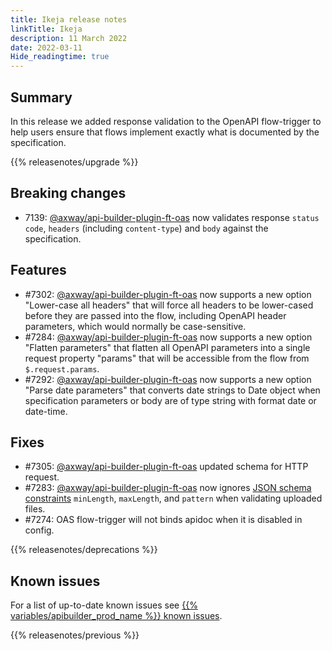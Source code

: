 ```yaml
---
title: Ikeja release notes
linkTitle: Ikeja
description: 11 March 2022
date: 2022-03-11
Hide_readingtime: true
---
```

## Summary
In this release we added response validation to the OpenAPI flow-trigger to help users ensure that flows implement exactly what is documented by the specification.

{{% releasenotes/upgrade %}}

## Breaking changes
* 7139: [@axway/api-builder-plugin-ft-oas](https://www.npmjs.com/package/@axway/api-builder-plugin-ft-oas) now validates response `status code`, `headers` (including `content-type`) and `body` against the specification.

## Features

* #7302: [@axway/api-builder-plugin-ft-oas](https://www.npmjs.com/package/@axway/api-builder-plugin-ft-oas) now supports a new option "Lower-case all headers" that will force all headers to be lower-cased before they are passed into the flow, including OpenAPI header parameters, which would normally be case-sensitive.
* #7284: [@axway/api-builder-plugin-ft-oas](https://www.npmjs.com/package/@axway/api-builder-plugin-ft-oas) now supports a new option "Flatten parameters" that flatten all OpenAPI parameters into a single request property "params" that will be accessible from the flow from `$.request.params`.
* #7292: [@axway/api-builder-plugin-ft-oas](https://www.npmjs.com/package/@axway/api-builder-plugin-ft-oas) now supports a new option "Parse date parameters" that converts date strings to Date object when specification parameters or body are of type string with format date or date-time.

## Fixes

* #7305: [@axway/api-builder-plugin-ft-oas](https://www.npmjs.com/package/@axway/api-builder-plugin-ft-oas) updated schema for HTTP request.
* #7283: [@axway/api-builder-plugin-ft-oas](https://www.npmjs.com/package/@axway/api-builder-plugin-ft-oas) now ignores [JSON schema constraints](https://json-schema.org/understanding-json-schema/reference/string.html#id5) `minLength`, `maxLength`, and `pattern` when validating uploaded files.
* #7274: OAS flow-trigger will not binds apidoc when it is disabled in config.

{{% releasenotes/deprecations %}}

<!-- Regenerate modules/plugins with api-builder-tools script -->
<!-- ## Updated modules -->

<!-- ## Updated plugins -->

## Known issues

For a list of up-to-date known issues see [{{% variables/apibuilder_prod_name %}} known issues](/docs/known_issues/).

{{% releasenotes/previous %}}
